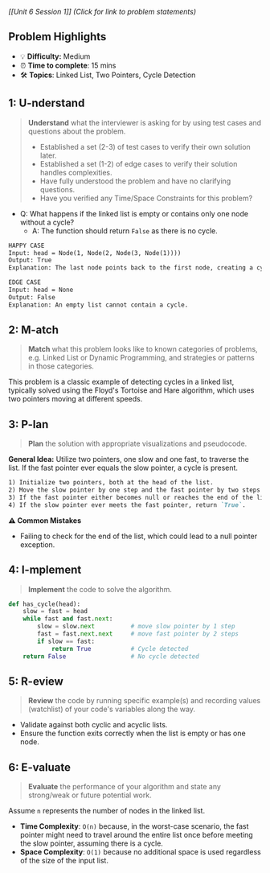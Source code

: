 *[[Unit 6 Session 1]] (Click for link to problem statements)*

## Problem Highlights

* 💡 **Difficulty:** Medium
* ⏰ **Time to complete**: 15 mins
* 🛠️ **Topics**: Linked List, Two Pointers, Cycle Detection
    
## 1: U-nderstand
 
> **Understand** what the interviewer is asking for by using test cases and questions about the problem.
> - Established a set (2-3) of test cases to verify their own solution later.
> - Established a set (1-2) of edge cases to verify their solution handles complexities.
> - Have fully understood the problem and have no clarifying questions.
> - Have you verified any Time/Space Constraints for this problem?

- Q: What happens if the linked list is empty or contains only one node without a cycle?
    - A: The function should return `False` as there is no cycle.

```markdown
HAPPY CASE
Input: head = Node(1, Node(2, Node(3, Node(1))))
Output: True
Explanation: The last node points back to the first node, creating a cycle.

EDGE CASE
Input: head = None
Output: False
Explanation: An empty list cannot contain a cycle.
```

## 2: M-atch

> **Match** what this problem looks like to known categories of problems, e.g. Linked List or Dynamic Programming, and strategies or patterns in those categories.

This problem is a classic example of detecting cycles in a linked list, typically solved using the Floyd's Tortoise and Hare algorithm, which uses two pointers moving at different speeds.

## 3: P-lan

> **Plan** the solution with appropriate visualizations and pseudocode.

**General Idea:** Utilize two pointers, one slow and one fast, to traverse the list. If the fast pointer ever equals the slow pointer, a cycle is present.

```markdown
1) Initialize two pointers, both at the head of the list.
2) Move the slow pointer by one step and the fast pointer by two steps in each iteration.
3) If the fast pointer either becomes null or reaches the end of the list, return `False`.
4) If the slow pointer ever meets the fast pointer, return `True`.
```

**⚠️ Common Mistakes**

- Failing to check for the end of the list, which could lead to a null pointer exception.

## 4: I-mplement

> **Implement** the code to solve the algorithm.

```python
def has_cycle(head):
    slow = fast = head
    while fast and fast.next:
        slow = slow.next          # move slow pointer by 1 step
        fast = fast.next.next     # move fast pointer by 2 steps
        if slow == fast:
            return True           # Cycle detected
    return False                  # No cycle detected
```

## 5: R-eview

> **Review** the code by running specific example(s) and recording values (watchlist) of your code's variables along the way.

- Validate against both cyclic and acyclic lists.
- Ensure the function exits correctly when the list is empty or has one node.

## 6: E-valuate

> **Evaluate** the performance of your algorithm and state any strong/weak or future potential work.

Assume `n` represents the number of nodes in the linked list.

* **Time Complexity**: `O(n)` because, in the worst-case scenario, the fast pointer might need to travel around the entire list once before meeting the slow pointer, assuming there is a cycle.
* **Space Complexity**: `O(1)` because no additional space is used regardless of the size of the input list.

